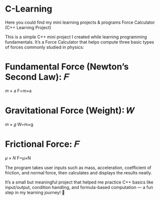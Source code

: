 # C-Learning
Here you could find my mini learning projects &amp; programs
Force Calculator (C++ Learning Project)

This is a simple C++ mini project I created while learning programming fundamentals. It’s a Force Calculator that helps compute three basic types of forces commonly studied in physics:

Fundamental Force (Newton’s Second Law): 
𝐹
=
𝑚
×
𝑎
F=m×a

Gravitational Force (Weight): 
𝑊
=
𝑚
×
𝑔
W=m×g

Frictional Force: 
𝐹
=
𝜇
×
𝑁
F=μ×N

The program takes user inputs such as mass, acceleration, coefficient of friction, and normal force, then calculates and displays the results neatly.

It’s a small but meaningful project that helped me practice C++ basics like input/output, condition handling, and formula-based computation — a fun step in my learning journey! 🚀

